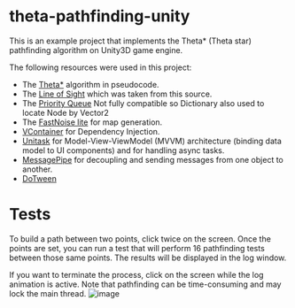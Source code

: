 # theta-pathfinding-unity
This is an example project that implements the Theta* (Theta star) pathfinding algorithm on Unity3D game engine.

The following resources were used in this project:
* The [Theta*](https://en.wikipedia.org/wiki/Theta*) algorithm in pseudocode.
* The [Line of Sight](https://news.movel.ai/theta-star) which was taken from this source.
* The [Priority Queue](https://github.com/BlueRaja/High-Speed-Priority-Queue-for-C-Sharp) Not fully compatible so Dictionary also used to locate Node by Vector2
* The [FastNoise lite](https://github.com/Auburn/FastNoise) for map generation.
* [VContainer](vcontainer.hadashikick.jp/) for Dependency Injection.
* [Unitask](https://github.com/Cysharp/UniTask) for Model-View-ViewModel (MVVM) architecture (binding data model to UI components) and for handling async tasks.
* [MessagePipe](https://github.com/Cysharp/MessagePipe) for decoupling and sending messages from one object to another.
* [DoTween](https://dotween.demigiant.com/)

# Tests
To build a path between two points, click twice on the screen. 
Once the points are set, you can run a test that will perform 16 pathfinding tests between those same points. 
The results will be displayed in the log window.

If you want to terminate the process, click on the screen while the log animation is active. Note that pathfinding can be time-consuming and may lock the main thread.
![image](https://user-images.githubusercontent.com/1671030/225972409-bb031c2d-3743-4697-b2f2-7af2600d9a44.png)
